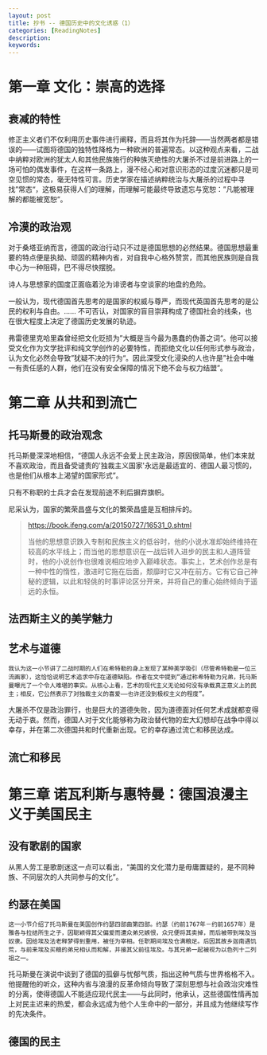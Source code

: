 ```yaml
---
layout: post
title: 抄书 -- 德国历史中的文化诱惑（1）
categories: [ReadingNotes]
description: 
keywords: 
---
```


# 第一章 文化：崇高的选择

## 衰减的特性

修正主义者们不仅利用历史事件进行阐释，而且将其作为托辞——当然两者都是错误的——试图将德国的独特性降格为一种欧洲的普遍常态。以这种观点来看，二战中纳粹对欧洲的犹太人和其他民族施行的种族灭绝性的大屠杀不过是前进路上的一场可怕的偶发事件，在这样一条路上，漫不经心和对意识形态的过度沉迷都只是司空见惯的常态，毫无特性可言。历史学家在描述纳粹统治与大屠杀的过程中寻找”常态“，这极易获得人们的理解，而理解可能最终导致遗忘与宽恕：”凡能被理解的都能被宽恕“。

## 冷漠的政治观

对于桑塔亚纳而言，德国的政治行动只不过是德国思想的必然结果。德国思想最重要的特点便是执拗、顽固的精神内省，对自我中心格外赞赏，而其他民族则是自我中心为一种阻碍，巴不得尽快摆脱。

诗人与思想家的国度正面临着沦为诽谤者与空谈家的地盘的危险。

一般认为，现代德国首先思考的是国家的权威与尊严，而现代英国首先思考的是公民的权利与自由。...... 不可否认，对国家的盲目崇拜构成了德国社会的线条，也在很大程度上决定了德国历史发展的轨迹。

弗雷德里克哈里森曾经把文化贬损为”大概是当今最为愚蠢的伪善之词“。他可以接受文化作为文学批评和纯文学创作的必要特性，而拒绝文化以任何形式参与政治，认为文化必然会导致”犹疑不决的行为“。因此深受文化浸染的人也许是”社会中唯一有责任感的人群，他们在没有安全保障的情况下绝不会与权力结盟”。

# 第二章 从共和到流亡

## 托马斯曼的政治观念

托马斯曼深深地相信，“德国人永远不会爱上民主政治，原因很简单，他们本来就不喜欢政治，而且备受谴责的'独裁主义国家'永远是最适宜的、德国人最习惯的，也是他们从根本上渴望的国家形式”。

只有不称职的士兵才会在发现前途不利后摒弃旗帜。

尼采认为，国家的繁荣昌盛与文化的繁荣昌盛是互相排斥的。

>  https://book.ifeng.com/a/20150727/16531_0.shtml 
>
> 当他的思想意识跌入专制和民族主义的低谷时，他的小说水准却始终维持在较高的水平线上；而当他的思想意识在一战后转入进步的民主和人道阵营时，他的小说创作也很难说相应地步入巅峰状态。事实上，艺术创作总是有一种中性的惰性，激进时它拖在后面，颓靡时它又冲在前方。它有它自己神秘的逻辑，以此和轻佻的时事评论区分开来，并将自己的重心始终倾向于遥远的永恒。 

## 法西斯主义的美学魅力

## 艺术与道德

```shell
我认为这一小节讲了二战时期的人们在希特勒的身上发现了某种美学吸引（尽管希特勒是一位三流画家），这恰恰说明艺术追求中存在道德缺陷。作者在文中提到“通过称希特勒为兄弟，托马斯曼曝光了一个令人难堪的事实。从核心上看，艺术的现代主义无论如何没有承载真正意义上的民主；相反，它公然表示了对独裁主义的喜爱——也许还没到极权主义的程度”。
```

大屠杀不仅是政治罪行，也是巨大的道德失败，因为道德面对任何艺术成就都变得无动于衷。然而，德国人对于文化能够称为政治替代物的宏大幻想却在战争中得以幸存，并在第二次德国共和时代重新出现。它的幸存通过流亡和移民达成。

## 流亡和移民

# 第三章 诺瓦利斯与惠特曼：德国浪漫主义于美国民主

## 没有歌剧的国家

从黑人劳工是歌剧迷这一点可以看出，“美国的文化潜力是毋庸置疑的，是不同种族、不同层次的人共同参与的文化”。

## 约瑟在美国

```
这一小节介绍了托马斯曼在美国创作约瑟四部曲第四部。约瑟（约前1767年－约前1657年）是雅各与拉结所生之子，因聪颖得其父偏爱而遭众弟兄嫉恨，众兄便将其卖掉，而后被带到埃及当奴隶。因给埃及法老释梦得到重用，被任为宰相。任职期间埃及仓满粮足。后因其故乡迦南遇饥荒，与前来埃及买粮的弟兄相认而和解，并接其父前往埃及。与其兄弟一起被视为以色列十二列祖之一。
```

托马斯曼在演说中谈到了德国的孤僻与忧郁气质，指出这种气质与世界格格不入。他提醒他的听众，这种内省与浪漫的反革命倾向导致了深刻思想与社会政治灾难性的分离，使得德国人不能适应现代民主——与此同时，他承认，这些德国性情再加上对民主迟来的热爱，都会永远成为他个人生命中的一部分，并且成为他继续写作的先决条件。

## 德国的民主


